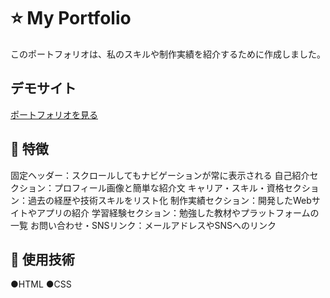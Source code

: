 # ⭐ My Portfolio
このポートフォリオは、私のスキルや制作実績を紹介するために作成しました。

## デモサイト
[ポートフォリオを見る](※デプロイしたURLを記述する)

## 📌 特徴
固定ヘッダー：スクロールしてもナビゲーションが常に表示される
自己紹介セクション：プロフィール画像と簡単な紹介文
キャリア・スキル・資格セクション：過去の経歴や技術スキルをリスト化
制作実績セクション：開発したWebサイトやアプリの紹介
学習経験セクション：勉強した教材やプラットフォームの一覧
お問い合わせ・SNSリンク：メールアドレスやSNSへのリンク

## 🔧 使用技術
●HTML
●CSS
